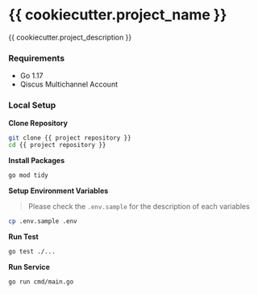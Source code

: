 # {{ cookiecutter.project_name }}
{{ cookiecutter.project_description }}

### Requirements
- Go 1.17
- Qiscus Multichannel Account

### Local Setup
**Clone Repository**

```bash
git clone {{ project repository }}
cd {{ project repository }}
```

**Install Packages**
```bash
go mod tidy
```

**Setup Environment Variables**
> Please check the `.env.sample` for the description of each variables
```bash
cp .env.sample .env
```

**Run Test**

```bash
go test ./...
```

**Run Service**
```bash
go run cmd/main.go
```
